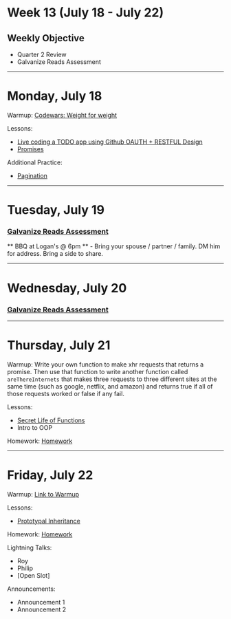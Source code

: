 # Week 13 (July 18 - July 22)
## Weekly Objective

- Quarter 2 Review
- Galvanize Reads Assessment

---

# Monday, July 18

Warmup: [Codewars: Weight for weight](https://www.codewars.com/kata/weight-for-weight/javascript)

Lessons:
- [Live coding a TODO app using Github OAUTH + RESTFUL Design](https://github.com/gSchool/express-knex-github-oauth-todo-app)
- [Promises](https://github.com/gSchool/promise-exercise)

Additional Practice:
- [Pagination](https://github.com/gSchool/express-knex-pagination)

---

# Tuesday, July 19

### [Galvanize Reads Assessment](/redirects/articles/3197)

** BBQ at Logan's @ 6pm ** - Bring your spouse / partner / family. DM him for address. Bring a side to share.

---

# Wednesday, July 20

### [Galvanize Reads Assessment](/redirects/articles/3197)

---

# Thursday, July 21

Warmup: Write your own function to make xhr requests that returns a promise. Then use that function to write another function called `areThereInternets` that makes three requests to three different sites at the same time (such as google, netflix, and amazon) and returns true if all of those requests worked or false if any fail.

Lessons:

- [Secret Life of Functions](/redirects/articles/5090)
- Intro to OOP

Homework: [Homework](/cohorts/68/student_dashboard)

---

# Friday, July 22

Warmup: [Link to Warmup](http://github.com/gSchool)

Lessons:

- [Prototypal Inheritance](/cohorts/68/student_dashboard)

Homework: [Homework](/cohorts/68/student_dashboard)

Lightning Talks:

- Roy
- Philip
- [Open Slot]

Announcements:
- Announcement 1
- Announcement 2
